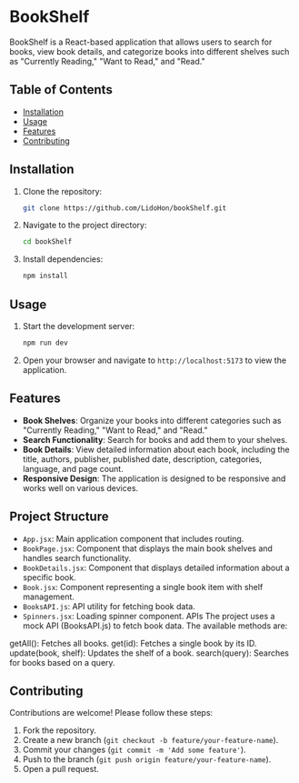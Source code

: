 # BookShelf

BookShelf is a React-based application that allows users to search for books, view book details, and categorize books into different shelves such as "Currently Reading," "Want to Read," and "Read."

## Table of Contents

- [Installation](#installation)
- [Usage](#usage)
- [Features](#features)
- [Contributing](#contributing)


## Installation

1. Clone the repository:
    ```sh
    git clone https://github.com/LidoHon/bookShelf.git
    ```
2. Navigate to the project directory:
    ```sh
    cd bookShelf
    ```
3. Install dependencies:
    ```sh
    npm install
    ```

## Usage

1. Start the development server:
    ```sh
    npm run dev
    ```
2. Open your browser and navigate to `http://localhost:5173` to view the application.

## Features

- **Book Shelves**: Organize your books into different categories such as "Currently Reading," "Want to Read," and "Read."
- **Search Functionality**: Search for books and add them to your shelves.
- **Book Details**: View detailed information about each book, including the title, authors, publisher, published date, description, categories, language, and page count.
- **Responsive Design**: The application is designed to be responsive and works well on various devices.

## Project Structure

- `App.jsx`: Main application component that includes routing.
- `BookPage.jsx`: Component that displays the main book shelves and handles search functionality.
- `BookDetails.jsx`: Component that displays detailed information about a specific book.
- `Book.jsx`: Component representing a single book item with shelf management.
- `BooksAPI.js`: API utility for fetching book data.
- `Spinners.jsx`: Loading spinner component.
APIs
The project uses a mock API (BooksAPI.js) to fetch book data. The available methods are:

getAll(): Fetches all books.
get(id): Fetches a single book by its ID.
update(book, shelf): Updates the shelf of a book.
search(query): Searches for books based on a query.

## Contributing

Contributions are welcome! Please follow these steps:

1. Fork the repository.
2. Create a new branch (`git checkout -b feature/your-feature-name`).
3. Commit your changes (`git commit -m 'Add some feature'`).
4. Push to the branch (`git push origin feature/your-feature-name`).
5. Open a pull request.



